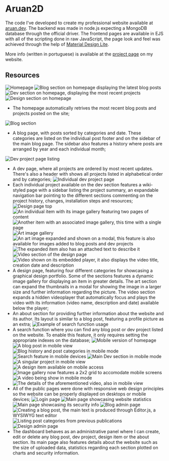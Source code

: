 # Aruan2D

The code I've developed to create my professional website available at [aruan.dev](https://aruan.dev). The backend was made in node.js expecting a MongoDB database through the official driver. The frontend pages are available in EJS with all of the scripting done in raw JavaScript, the page look and feel was achieved through the help of [Material Design Lite](https://getmdl.io/index.html).

More info (written in portuguese) is available at the [project page](https://aruan.dev/dev/project/aruan2d) on my website.

## Resources
![Homepage](/screenshots/001.jpg)
![Blog section on homepage displaying the latest blog posts](/screenshots/002.jpg)
![Dev section on homepage, displaying the most recent projects](/screenshots/003.jpg)
![Design section on homepage](/screenshots/004.jpg)

* The homepage automatically retrives the most recent blog posts and projects posted on the site;

![Blog section](/screenshots/005.jpg)
* A blog page, with posts sorted by categories and date. These categories are listed on the individual post footer and on the sidebar of the main blog page. The sidebar also features a history where posts are arranged by year and each individual month;

![Dev project page listing](/screenshots/006.jpg)
* A dev page, where all projects are ordered by most recent updates. There's also a header with shows all projects listed in alphabetical order and by categories;
![Individual dev project page](/screenshots/007.jpg)
* Each individual project available on the dev section features a wiki-styled page with a sidebar listing the project summary, an expandable navigation bar pointing to the different sections commenting on the project history, changes, installation steps and resources;
![Design page top](/screenshots/008.jpg)
![An individual item with its image gallery featuring two pages of content](/screenshots/009.jpg)
![Another item with an associated image gallery, this time with a single page](/screenshots/010.jpg)
![Art image gallery](/screenshots/011.jpg)
![An art image expanded and shown on a modal, this feature is also available for images added to blog posts and dev projects](/screenshots/012.jpg)
![The expanded item also has an attached text to describe it](/screenshots/013.jpg)
![Video section of the design page](/screenshots/014.jpg)
![Video shown on its embedded player, it also displays the video title, creation date and description](/screenshots/015.jpg)
* A design page, featuring four different categories for showcasing a graphical design portfolio. Some of the sections features a dynamic image gallery for displaying an item in greater details. The art section can expand the thumbnails in a modal for showing the image in a larger size and further information regarding the picture. The video section expands a hidden videoplayer that automatically focus and plays the video with its information (video name, description and date) available below the player;
* An about section for providing further information about the website and its author. Its layout is similar to a blog post, featuring a profile picture as an extra;
![Example of search function usage](/screenshots/016.jpg)
* A search function where you can find any blog post or dev project listed on the website. To enable this feature, it only requires setting the appropriate indexes on the database;
![Mobile version of homepage](/screenshots/m01.jpg)
![A blog post in mobile view](/screenshots/m02.jpg)
![Blog history and post categories in mobile mode](/screenshots/m03.jpg)
![Search feature in mobile devices](/screenshots/m04.jpg)
![Main Dev section in mobile mode](/screenshots/m05.jpg)
![A singular project in mobile view](/screenshots/m06.jpg)
![A design item available on mobile access](/screenshots/m07.jpg)
![Image gallery now features a 2x2 grid to accomodate mobile screens](/screenshots/m08.jpg)
![A video being show in mobile mode](/screenshots/m10.jpg)
![The details of the aforementioned video, also in mobile view](/screenshots/m09.jpg)
* All of the public pages were done with responsive web design principles so the website can be properly displayed on desktops or mobile devices;
![Login page](/screenshots/017.jpg)
![Main page showcasing website statistics](/screenshots/018.jpg)
![Main page showcasing its security info](/screenshots/019.jpg)
![Blog admin page](/screenshots/020.jpg)
![Creating a blog post, the main text is produced through Editor.js, a WYSIWYG text editor](/screenshots/022.jpg)
![Listing post categories from previous publications](/screenshots/023.jpg)
![Design admin page](/screenshots/021.jpg)
* The dashboard behaves as an administrative panel where I can create, edit or delete any blog post, dev project, design item or the about section. Its main page also features details about the website such as the size of uploaded data, statistics regarding each section plotted on charts and security information.
